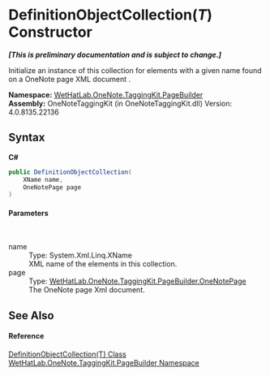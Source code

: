 # DefinitionObjectCollection(*T*) Constructor 
 _**\[This is preliminary documentation and is subject to change.\]**_

Initialize an instance of this collection for elements with a given name found on a OneNote page XML document .

**Namespace:**&nbsp;<a href="56352230-71f2-f4b7-63a8-983965663af5.md">WetHatLab.OneNote.TaggingKit.PageBuilder</a><br />**Assembly:**&nbsp;OneNoteTaggingKit (in OneNoteTaggingKit.dll) Version: 4.0.8135.22136

## Syntax

**C#**<br />
``` C#
public DefinitionObjectCollection(
	XName name,
	OneNotePage page
)
```


#### Parameters
&nbsp;<dl><dt>name</dt><dd>Type: System.Xml.Linq.XName<br />XML name of the elements in this collection.</dd><dt>page</dt><dd>Type: <a href="6754c7d7-0598-ae1f-ff8c-6808b714b0ab.md">WetHatLab.OneNote.TaggingKit.PageBuilder.OneNotePage</a><br />The OneNote page Xml document.</dd></dl>

## See Also


#### Reference
<a href="337fd22b-47e1-4469-894c-9cae483b1cf4.md">DefinitionObjectCollection(T) Class</a><br /><a href="56352230-71f2-f4b7-63a8-983965663af5.md">WetHatLab.OneNote.TaggingKit.PageBuilder Namespace</a><br />
